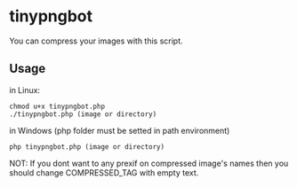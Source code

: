 # tinypngbot
You can compress your images with this script.

## Usage
in Linux:
```
chmod u+x tinypngbot.php
./tinypngbot.php (image or directory)
```

in Windows (php folder must be setted in path environment)
```
php tinypngbot.php (image or directory)
```

NOT: If you dont want to any prexif on compressed image's names then you should change COMPRESSED_TAG with empty text.
